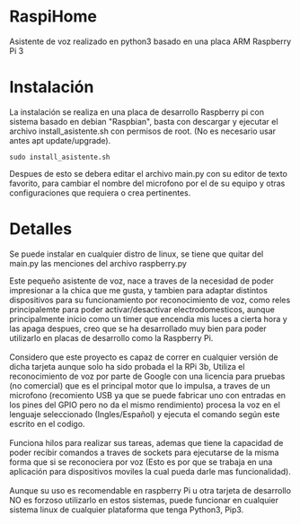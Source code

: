# RaspiHome
Asistente de voz realizado en python3 basado en una placa ARM Raspberry Pi 3

# Instalación
La instalación se realiza en una placa de desarrollo Raspberry pi con sistema basado en debian "Raspbian", basta con descargar y ejecutar el archivo install_asistente.sh con permisos de root. (No es necesario usar antes apt update/upgrade).

```
sudo install_asistente.sh
```

Despues de esto se debera editar el archivo main.py con su editor de texto favorito, para cambiar el nombre del microfono por el de su equipo y otras configuraciones que requiera o crea pertinentes.

# Detalles
Se puede instalar en cualquier distro de linux, se tiene que quitar del main.py las menciones del archivo raspberry.py

Este pequeño asistente de voz, nace a traves de la necesidad de poder impresionar a la chica que me gusta, y tambien para adaptar distintos dispositivos para su funcionamiento por reconocimiento de voz, como reles principalemte para poder activar/desactivar electrodomesticos, aunque principalmente inicio como un timer que encendia mis luces a cierta hora y las apaga despues, creo que se ha desarrollado muy bien para poder utilizarlo en placas de desarrollo como la Raspberry Pi.<br><br>
Considero que este proyecto es capaz de correr en cualquier versión de dicha tarjeta aunque solo ha sido probada el la RPi 3b, Utiliza el reconocimiento de voz por parte de Google con una licencia para pruebas (no comercial) que es el principal motor que lo impulsa, a traves de un microfono (recomiento USB ya que se puede fabricar uno con entradas en los pines del GPIO pero no da el mismo rendimiento) procesa la voz en el lenguaje seleccionado (Ingles/Español) y ejecuta el comando según este escrito en el codigo.<br><br>
Funciona hilos para realizar sus tareas, ademas que tiene la capacidad de poder recibir comandos a traves de sockets para ejecutarse de la misma forma que si se reconociera por voz (Esto es por que se trabaja en una aplicación para dispositivos moviles la cual pueda darle mas funcionalidad).<br><br>
Aunque su uso es recomendable en raspberry Pi u otra tarjeta de desarrollo NO es forzoso utilizarlo en estos sistemas, puede funcionar en cualquier sistema linux de cualquier plataforma que tenga Python3, Pip3.<br><br>
